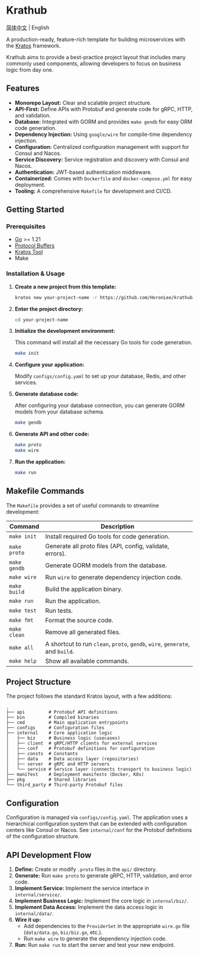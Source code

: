 # Krathub

[简体中文](README.md) | English

A production-ready, feature-rich template for building microservices with the [Kratos](https://github.com/go-kratos/kratos) framework.

Krathub aims to provide a best-practice project layout that includes many commonly used components, allowing developers to focus on business logic from day one.

## Features

*   **Monorepo Layout:** Clear and scalable project structure.
*   **API-First:** Define APIs with Protobuf and generate code for gRPC, HTTP, and validation.
*   **Database:** Integrated with GORM and provides `make gendb` for easy ORM code generation.
*   **Dependency Injection:** Using `google/wire` for compile-time dependency injection.
*   **Configuration:** Centralized configuration management with support for Consul and Nacos.
*   **Service Discovery:** Service registration and discovery with Consul and Nacos.
*   **Authentication:** JWT-based authentication middleware.
*   **Containerized:** Comes with `Dockerfile` and `docker-compose.yml` for easy deployment.
*   **Tooling:** A comprehensive `Makefile` for development and CI/CD.

## Getting Started

### Prerequisites

*   [Go](https://golang.org/doc/install) >= 1.21
*   [Protocol Buffers](https://grpc.io/docs/protoc-installation/)
*   [Kratos Tool](https://go-kratos.dev/docs/getting-started/start#install-kratos)
*   Make

### Installation & Usage

1.  **Create a new project from this template:**

    ```bash
    kratos new your-project-name -r https://github.com/HoronLee/krathub.git
    ```

2.  **Enter the project directory:**

    ```bash
    cd your-project-name
    ```

3.  **Initialize the development environment:**

    This command will install all the necessary Go tools for code generation.

    ```bash
    make init
    ```

4.  **Configure your application:**

    Modify `configs/config.yaml` to set up your database, Redis, and other services.

5.  **Generate database code:**

    After configuring your database connection, you can generate GORM models from your database schema.

    ```bash
    make gendb
    ```

6.  **Generate API and other code:**

    ```bash
    make proto
    make wire
    ```

7.  **Run the application:**

    ```bash
    make run
    ```

## Makefile Commands

The `Makefile` provides a set of useful commands to streamline development:

| Command      | Description                                               |
|--------------|-----------------------------------------------------------|
| `make init`    | Install required Go tools for code generation.            |
| `make proto`   | Generate all proto files (API, config, validate, errors). |
| `make gendb`   | Generate GORM models from the database.                   |
| `make wire`    | Run `wire` to generate dependency injection code.         |
| `make build`   | Build the application binary.                             |
| `make run`     | Run the application.                                      |
| `make test`    | Run tests.                                                |
| `make fmt`     | Format the source code.                                   |
| `make clean`   | Remove all generated files.                               |
| `make all`     | A shortcut to run `clean`, `proto`, `gendb`, `wire`, `generate`, and `build`. |
| `make help`    | Show all available commands.                              |

## Project Structure

The project follows the standard Kratos layout, with a few additions:

```
.
├── api         # Protobuf API definitions
├── bin         # Compiled binaries
├── cmd         # Main application entrypoints
├── configs     # Configuration files
├── internal    # Core application logic
│   ├── biz     # Business logic (usecases)
│   ├── client  # gRPC/HTTP clients for external services
│   ├── conf    # Protobuf definitions for configuration
│   ├── consts  # Constants
│   ├── data    # Data access layer (repositories)
│   ├── server  # gRPC and HTTP servers
│   └── service # Service layer (connects transport to business logic)
├── manifest    # Deployment manifests (Docker, K8s)
├── pkg         # Shared libraries
└── third_party # Third-party Protobuf files
```

## Configuration

Configuration is managed via `configs/config.yaml`. The application uses a hierarchical configuration system that can be extended with configuration centers like Consul or Nacos. See `internal/conf` for the Protobuf definitions of the configuration structure.

## API Development Flow

1.  **Define:** Create or modify `.proto` files in the `api/` directory.
2.  **Generate:** Run `make proto` to generate gRPC, HTTP, validation, and error code.
3.  **Implement Service:** Implement the service interface in `internal/service/`.
4.  **Implement Business Logic:** Implement the core logic in `internal/biz/`.
5.  **Implement Data Access:** Implement the data access logic in `internal/data/`.
6.  **Wire it up:**
    *   Add dependencies to the `ProviderSet` in the appropriate `wire.go` file (`data/data.go`, `biz/biz.go`, etc.).
    *   Run `make wire` to generate the dependency injection code.
7.  **Run:** Run `make run` to start the server and test your new endpoint.
